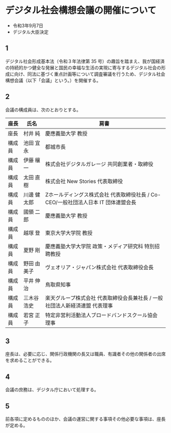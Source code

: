 # デジタル社会構想会議の開催について

- 令和3年9月7日
- デジタル大臣決定

## 1

デジタル社会形成基本法（令和３年法律第 35 号）の趣旨を踏まえ、我が国経済の持続的かつ健全な発展と国民の幸福な生活の実現に寄与するデジタル社会の形成に向け、同法に基づく重点計画等について調査審議を行うため、デジタル社会構想会議（以下「会議」という。）を開催する。

## 2

会議の構成員は、次のとおりとする。

|座長|氏名|肩書|
|-|-|-|
|座長|村井 純|慶應義塾大学 教授|
|構成員|池田 宜永|都城市長|
|構成員|伊藤 穰一|株式会社デジタルガレージ 共同創業者・取締役|
|構成員|太田 直樹|株式会社 New Stories 代表取締役|
|構成員|川邊 健太郎|Zホールディングス株式会社 代表取締役社長 / Co-CEO/一般社団法人日本 IT 団体連盟会長|
|構成員|國領 二郎|慶應義塾大学 教授|
|構成員|越塚 登|東京大学大学院 教授|
|構成員|夏野 剛|慶應義塾大学大学院 政策・メディア研究科 特別招聘教授|
|構成員|野田 由美子|ヴェオリア・ジャパン株式会社 代表取締役会長|
|構成員|平井 伸治|鳥取県知事|
|構成員|三木谷 浩史|楽天グループ株式会社 代表取締役会長兼社長 / 一般社団法人新経済連盟 代表理事|
|構成員|若宮 正子|特定非営利活動法人ブロードバンドスクール協会 理事|

## 3

座長は、必要に応じ、関係行政機関の長又は職員、有識者その他の関係者の出席を求めることができる。

## 4

会議の庶務は、デジタル庁において処理する。

## 5

前各項に定めるもののほか、会議の運営に関する事項その他必要な事項は、座長が定める。
